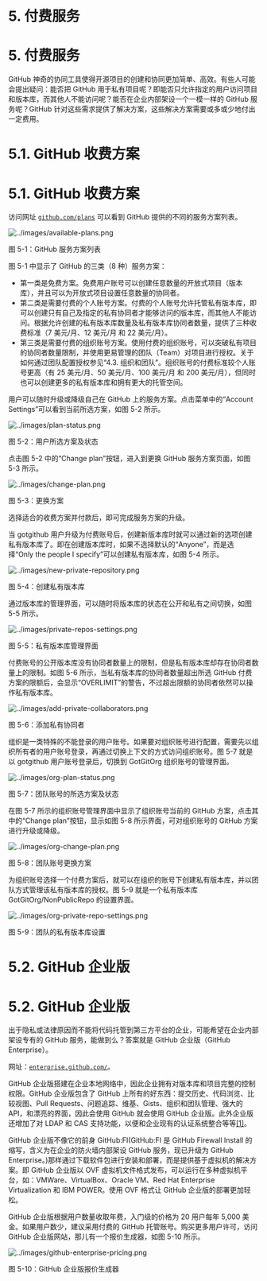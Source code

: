 # 5\. 付费服务

# 5\. 付费服务

GitHub 神奇的协同工具使得开源项目的创建和协同更加简单、高效。有些人可能会提出疑问：能否把 GitHub 用于私有项目呢？即能否只允许指定的用户访问项目和版本库，而其他人不能访问呢？能否在企业内部架设一个一模一样的 GitHub 服务呢？GitHub 针对这些需求提供了解决方案，这些解决方案需要或多或少地付出一定费用。

# 5.1\. GitHub 收费方案

# 5.1\. GitHub 收费方案

访问网址 [`github.com/plans`](https://github.com/plans) 可以看到 GitHub 提供的不同的服务方案列表。

![../images/available-plans.png](http://box.kancloud.cn/2015-07-09_559de5f79adbd.png)

图 5-1：GitHub 服务方案列表

图 5-1 中显示了 GitHub 的三类（8 种）服务方案：

*   第一类是免费方案。免费用户账号可以创建任意数量的开放式项目（版本库），并且可以为开放式项目设置任意数量的协同者。
*   第二类是需要付费的个人账号方案。付费的个人账号允许托管私有版本库，即可以创建只有自己及指定的私有协同者才能够访问的版本库，而其他人不能访问。根据允许创建的私有版本库数量及私有版本库协同者数量，提供了三种收费标准（7 美元/月、12 美元/月 和 22 美元/月）。
*   第三类是需要付费的组织账号方案。使用付费的组织账号，可以突破私有项目的协同者数量限制，并使用更易管理的团队（Team）对项目进行授权。关于如何通过团队配置授权参见“4.3\. 组织和团队”。组织账号的付费标准较个人账号更高（有 25 美元/月、50 美元/月、100 美元/月 和 200 美元/月），但同时也可以创建更多的私有版本库和拥有更大的托管空间。

用户可以随时升级或降级自己在 GitHub 上的服务方案。点击菜单中的“Account Settings”可以看到当前所选方案，如图 5-2 所示。

![../images/plan-status.png](http://box.kancloud.cn/2015-07-09_559de5fc793b3.png)

图 5-2：用户所选方案及状态

点击图 5-2 中的“Change plan”按钮，进入到更换 GitHub 服务方案页面，如图 5-3 所示。

![../images/change-plan.png](http://box.kancloud.cn/2015-07-09_559de5fdad82e.png)

图 5-3：更换方案

选择适合的收费方案并付款后，即可完成服务方案的升级。

当 gotgithub 用户升级为付费账号后，创建新版本库时就可以通过新的选项创建私有版本库了。即在创建版本库时，如果不选择默认的“Anyone”，而是选择“Only the people I specify”可以创建私有版本库，如图 5-4 所示。

![../images/new-private-repository.png](http://box.kancloud.cn/2015-07-09_559de60295e38.png)

图 5-4：创建私有版本库

通过版本库的管理界面，可以随时将版本库的状态在公开和私有之间切换，如图 5-5 所示。

![../images/private-repos-settings.png](http://box.kancloud.cn/2015-07-09_559de60482351.png)

图 5-5：私有版本库管理界面

付费账号的公开版本库没有协同者数量上的限制，但是私有版本库却存在协同者数量上的限制。如图 5-6 所示，当私有版本库的协同者数量超出所选 GitHub 付费方案的限额后，会显示“OVERLIMIT”的警告，不过超出限额的协同者依然可以操作私有版本库。

![../images/add-private-collaborators.png](http://box.kancloud.cn/2015-07-09_559de6058239a.png)

图 5-6：添加私有协同者

组织是一类特殊的不能登录的用户账号。如果要对组织账号进行配置，需要先以组织所有者的用户账号登录，再通过切换上下文的方式访问组织账号。图 5-7 就是以 gotgithub 用户账号登录后，切换到 GotGitOrg 组织账号的管理界面。

![../images/org-plan-status.png](http://box.kancloud.cn/2015-07-09_559de606d0dc3.png)

图 5-7：团队账号的所选方案及状态

在图 5-7 所示的组织账号管理界面中显示了组织账号当前的 GitHub 方案，点击其中的“Change plan”按钮，显示如图 5-8 所示界面，可对组织账号的 GitHub 方案进行升级或降级。

![../images/org-change-plan.png](http://box.kancloud.cn/2015-07-09_559de6086ee10.png)

图 5-8：团队账号更换方案

为组织账号选择一个付费方案后，就可以在组织的账号下创建私有版本库，并以团队方式管理该私有版本库的授权。图 5-9 就是一个私有版本库 GotGitOrg/NonPublicRepo 的设置界面。

![../images/org-private-repo-settings.png](http://box.kancloud.cn/2015-07-09_559de60a89c0c.png)

图 5-9：团队的私有版本库设置

# 5.2\. GitHub 企业版

# 5.2\. GitHub 企业版

出于隐私或法律原因而不能将代码托管到第三方平台的企业，可能希望在企业内部架设专有的 GitHub 服务，能做到么？答案就是 GitHub 企业版（GitHub Enterprise）。

网址：[`enterprise.github.com/`](https://enterprise.github.com/)。

GitHub 企业版搭建在企业本地网络中，因此企业拥有对版本库和项目完整的控制权限。GitHub 企业版包含了 GitHub 上所有的好东西：提交历史、代码浏览、比较视图、Pull Requests、问题追踪、维基、Gists、组织和团队管理、强大的 API，和漂亮的界面，因此会使用 GitHub 就会使用 GitHub 企业版。此外企业版还增加了对 LDAP 和 CAS 支持功能，以便和企业现有的认证系统整合等等[[1]](https://github.com/blog/978-introducing-github-enterprise)。

GitHub 企业版不像它的前身 GitHub:FI(GitHub:FI 是 GitHub Firewall Install 的缩写，含义为在企业的防火墙内部架设 GitHub 服务，现已升级为 GitHub Enterprise。)那样通过下载软件包进行安装和部署，而是提供基于虚拟机的解决方案。即 GitHub 企业版以 OVF 虚拟机文件格式发布，可以运行在多种虚拟机平台，如：VMWare、VirtualBox、Oracle VM、Red Hat Enterprise Virtualization 和 IBM POWER。使用 OVF 格式让 GitHub 企业版的部署更加轻松。

GitHub 企业版根据用户数量收取年费，入门级的价格为 20 用户每年 5,000 美金。如果用户数少，建议采用付费的 GitHub 托管账号。购买更多用户许可，访问 GitHub 企业版网站，那儿有一个报价生成器，如图 5-10 所示。

![../images/github-enterprise-pricing.png](http://www.worldhello.net/gotgithub/images/github-enterprise-pricing.png)

图 5-10：GitHub 企业版报价生成器
